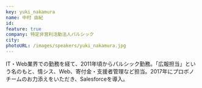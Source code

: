 ```yaml
---
key: yuki_nakamura
name: 中村 由紀
id: 
feature: true
company: 特定非営利活動法人パルシック
city: 
photoURL: /images/speakers/yuki_nakamura.jpg
---
```

IT・Web業界での勤務を経て、2011年頃からパルシック勤務。「広報担当」という名のもと、情シス、Web、寄付金・支援者管理など担当。2017年にプロボノチームのお力添えをいただき、Salesforceを導入。